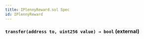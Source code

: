 ```yaml
---
title: IPlennyReward.sol Spec
id: IPlennyReward
---
```








### `transfer(address to, uint256 value) → bool` (external)










